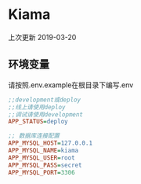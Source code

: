 # Kiama
上次更新 2019-03-20

## 环境变量
请按照.env.example在根目录下编写.env
``` ini
;;development或deploy
;;线上请使用deploy
;;调试请使用development
APP_STATUS=deploy

;; 数据库连接配置
APP_MYSQL_HOST=127.0.0.1
APP_MYSQL_NAME=kiama
APP_MYSQL_USER=root
APP_MYSQL_PASS=secret
APP_MYSQL_PORT=3306
```
